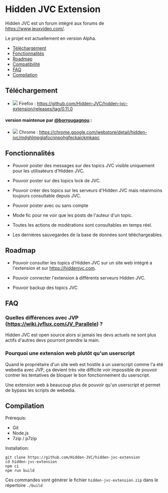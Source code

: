 # Hidden JVC Extension

Hidden JVC est un forum intégré aux forums de https://www.jeuxvideo.com/.

Le projet est actuellement en version Alpha.

* [Téléchargement](#Téléchargement)
* [Fonctionnalités](#Fonctionnalités)
* [Roadmap](#Roadmap)
* [Compatibilité](#Compatibilité)
* [FAQ](#FAQ)
* [Compilation](#Compilation)

## Téléchargement

* ![](https://raw.githubusercontent.com/reek/anti-adblock-killer/gh-pages/images/firefox.png) Firefox : https://github.com/Hidden-JVC/hidden-jvc-extension/releases/tag/0.11.0

#### version maintenue par [@borrougagnou](https://github.com/borrougagnou) :
* ![](https://raw.githubusercontent.com/reek/anti-adblock-killer/gh-pages/images/chrome.png) Chrome : https://chrome.google.com/webstore/detail/hidden-jvc/mdghlmpglafocnnpohgfeckaickmkapc

## Fonctionnalités

* Pouvoir poster des messages sur des topics JVC visible uniquement pour les utilisateurs d'Hidden JVC.

* Pouvoir poster sur des topics lock de JVC.

* Pouvoir créer des topics sur les serveurs d'Hidden JVC mais néanmoins toujours consultable depuis JVC.

* Pouvoir poster avec ou sans compte

* Mode fic pour ne voir que les posts de l'auteur d'un topic.

* Toutes les actions de modérations sont consultables en temps réel.

* Les dernières sauvegardes de la base de données sont téléchargeables.

## Roadmap

* Pouvoir consulter les topics d'Hidden JVC sur un site web intégré a l'extension et sur https://hiddenjvc.com.

* Pouvoir connecter l'extension à différents serveurs Hidden JVC.

* Pouvoir backup des topics JVC

## FAQ

### Quelles différences avec JVP (https://wiki.jvflux.com/JV_Parallele) ?

Hidden JVC est open source alors si jamais les devs actuels ne sont plus actifs d'autres devs pourront prendre la main.

### Pourquoi une extension web plutôt qu'un userscript

Quand le propriétaire d'un site web est hostile à un userscript comme l'a été webedia avec JVP, ça devient très vite difficile voir impossible de pouvoir contrer les tentatives de bloquer le bon fonctionnement du userscript.

Une extension web à beaucoup plus de pouvoir qu'un userscript et permet de bypass les scripts de webedia.

## Compilation

Prérequis:
* Git
* Node.js
* 7zip / p7zip

Installation:

    git clone https://github.com/Hidden-JVC/hidden-jvc-extension
    cd hidden-jvc-extension
    npm ci
    npm run build

Ces commandes vont générer le fichier `hidden-jvc-extension.zip` dans le répertoire `./build`
